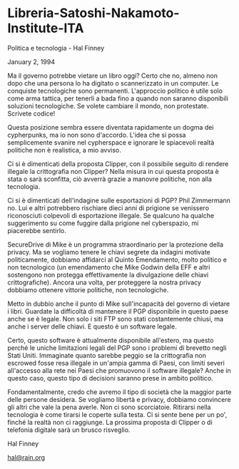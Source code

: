 # Libreria-Satoshi-Nakamoto-Institute-ITA
Politica e tecnologia - Hal Finney

January 2, 1994


Ma il governo potrebbe vietare un libro oggi? Certo che no, almeno non dopo che una persona lo ha digitato o scannerizzato in un computer. Le conquiste tecnologiche sono permanenti. L'approccio politico è utile solo come arma tattica, per tenerli a bada fino a quando non saranno disponibili soluzioni tecnologiche. Se volete cambiare il mondo, non protestate. Scrivete codice!

Questa posizione sembra essere diventata rapidamente un dogma dei cypherpunks, ma io non sono d'accordo. L'idea che si possa semplicemente svanire nel cypherspace e ignorare le spiacevoli realtà politiche non è realistica, a mio avviso.

Ci si è dimenticati della proposta Clipper, con il possibile seguito di rendere illegale la crittografia non Clipper? Nella misura in cui questa proposta è stata o sarà sconfitta, ciò avverrà grazie a manovre politiche, non alla tecnologia.

Ci si è dimenticati dell'indagine sulle esportazioni di PGP? Phil Zimmermann no. Lui e altri potrebbero rischiare dieci anni di prigione se venissero riconosciuti colpevoli di esportazione illegale. Se qualcuno ha qualche suggerimento su come fuggire dalla prigione nel cyberspazio, mi piacerebbe sentirlo.

SecureDrive di Mike è un programma straordinario per la protezione della privacy. Ma se vogliamo tenere le chiavi segrete da indagini motivate politicamente, dobbiamo affidarci al Quinto Emendamento, molto politico e non tecnologico (un emendamento che Mike Godwin della EFF e altri sostengono non protegga effettivamente la divulgazione delle chiavi crittografiche). Ancora una volta, per proteggere la nostra privacy dobbiamo ottenere vittorie politiche, non tecnologiche.

Metto in dubbio anche il punto di Mike sull'incapacità del governo di vietare i libri. Guardate la difficoltà di mantenere il PGP disponibile in questo paese anche se è legale. Non solo i siti FTP sono stati costantemente chiusi, ma anche i server delle chiavi. E questo è un software legale.

Certo, questo software è attualmente disponibile all'estero, ma questo perché le uniche limitazioni legali del PGP sono i problemi di brevetto negli Stati Uniti. Immaginate quanto sarebbe peggio se la crittografia non escrowed fosse resa illegale in un'ampia gamma di Paesi, con limiti severi all'accesso alla rete nei Paesi che promuovono il software illegale? Anche in questo caso, questo tipo di decisioni saranno prese in ambito politico.

Fondamentalmente, credo che avremo il tipo di società che la maggior parte delle persone desidera. Se vogliamo libertà e privacy, dobbiamo convincere gli altri che vale la pena averle. Non ci sono scorciatoie. Ritirarsi nella tecnologia è come tirarsi le coperte sulla testa. Ci si sente bene per un po', finché la realtà non ci raggiunge. La prossima proposta di Clipper o di telefonia digitale sarà un brusco risveglio.

Hal Finney

hal@rain.org


